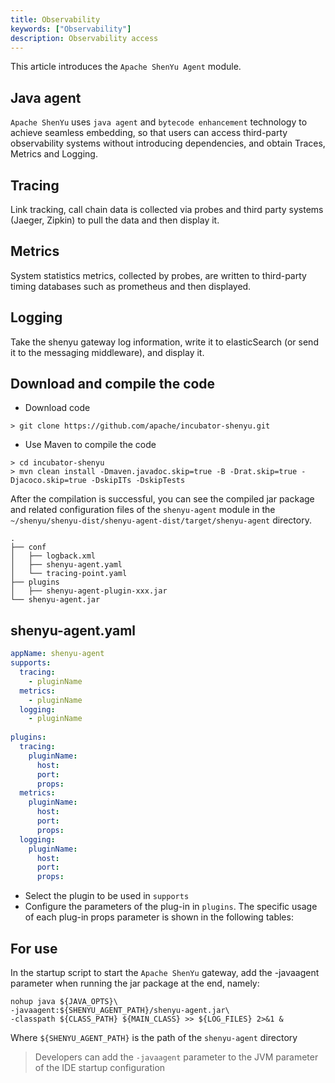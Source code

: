 ```yaml
---
title: Observability
keywords: ["Observability"]
description: Observability access
---
```


This article introduces the `Apache ShenYu Agent` module.

## Java agent

`Apache ShenYu` uses `java agent` and `bytecode enhancement` technology to achieve seamless embedding, so that users can access third-party observability systems without introducing dependencies, and obtain Traces, Metrics and Logging.

## Tracing

Link tracking, call chain data is collected via probes and third party systems (Jaeger, Zipkin) to pull the data and then display it.

## Metrics

System statistics metrics, collected by probes, are written to third-party timing databases such as prometheus and then displayed.

## Logging

Take the shenyu gateway log information, write it to elasticSearch (or send it to the messaging middleware), and display it.

## Download and compile the code

- Download code

```shell
> git clone https://github.com/apache/incubator-shenyu.git
```

- Use Maven to compile the code

```shell
> cd incubator-shenyu
> mvn clean install -Dmaven.javadoc.skip=true -B -Drat.skip=true -Djacoco.skip=true -DskipITs -DskipTests
```

After the compilation is successful, you can see the compiled jar package and related configuration files of the `shenyu-agent` module in the `~/shenyu/shenyu-dist/shenyu-agent-dist/target/shenyu-agent` directory.

```text
.
├── conf
│   ├── logback.xml
│   ├── shenyu-agent.yaml
│   └── tracing-point.yaml
├── plugins
│   ├── shenyu-agent-plugin-xxx.jar
└── shenyu-agent.jar
```

## shenyu-agent.yaml 

```yaml
appName: shenyu-agent
supports:
  tracing:
    - pluginName
  metrics:
    - pluginName
  logging:
    - pluginName
  
plugins:
  tracing:
    pluginName:
      host: 
      port:
      props:
  metrics:
    pluginName:
      host: 
      port:
      props:
  logging:
    pluginName:
      host: 
      port:
      props:
```

- Select the plugin to be used in `supports`
- Configure the parameters of the plug-in in `plugins`. The specific usage of each plug-in props parameter is shown in the following tables:


## For use

In the startup script to start the `Apache ShenYu` gateway, add the -javaagent parameter when running the jar package at the end, namely:

```shell
nohup java ${JAVA_OPTS}\
-javaagent:${SHENYU_AGENT_PATH}/shenyu-agent.jar\
-classpath ${CLASS_PATH} ${MAIN_CLASS} >> ${LOG_FILES} 2>&1 &
```

Where `${SHENYU_AGENT_PATH}` is the path of the `shenyu-agent` directory

> Developers can add the `-javaagent` parameter to the JVM parameter of the IDE startup configuration

